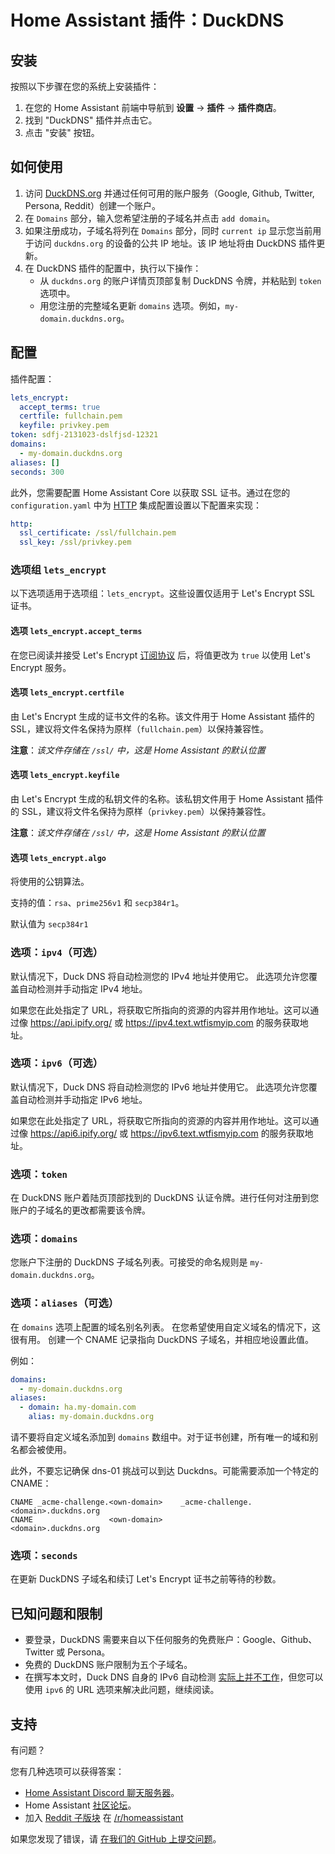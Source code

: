 # Home Assistant 插件：DuckDNS

## 安装

按照以下步骤在您的系统上安装插件：

1. 在您的 Home Assistant 前端中导航到 **设置** -> **插件** -> **插件商店**。
2. 找到 "DuckDNS" 插件并点击它。
3. 点击 "安装" 按钮。

## 如何使用

1. 访问 [DuckDNS.org](https://www.duckdns.org/) 并通过任何可用的账户服务（Google, Github, Twitter, Persona, Reddit）创建一个账户。
2. 在 `Domains` 部分，输入您希望注册的子域名并点击 `add domain`。
3. 如果注册成功，子域名将列在 `Domains` 部分，同时 `current ip` 显示您当前用于访问 `duckdns.org` 的设备的公共 IP 地址。该 IP 地址将由 DuckDNS 插件更新。
4. 在 DuckDNS 插件的配置中，执行以下操作：
    - 从 `duckdns.org` 的账户详情页顶部复制 DuckDNS 令牌，并粘贴到 `token` 选项中。
    - 用您注册的完整域名更新 `domains` 选项。例如，`my-domain.duckdns.org`。

## 配置

插件配置：

```yaml
lets_encrypt:
  accept_terms: true
  certfile: fullchain.pem
  keyfile: privkey.pem
token: sdfj-2131023-dslfjsd-12321
domains:
  - my-domain.duckdns.org
aliases: []
seconds: 300
```

此外，您需要配置 Home Assistant Core 以获取 SSL 证书。通过在您的 `configuration.yaml` 中为 [HTTP][HTTP] 集成配置设置以下配置来实现：

```yaml
http:
  ssl_certificate: /ssl/fullchain.pem
  ssl_key: /ssl/privkey.pem
```

### 选项组 `lets_encrypt`

以下选项适用于选项组：`lets_encrypt`。这些设置仅适用于 Let's Encrypt SSL 证书。

#### 选项 `lets_encrypt.accept_terms`

在您已阅读并接受 Let's Encrypt [订阅协议](https://letsencrypt.org/repository/) 后，将值更改为 `true` 以使用 Let's Encrypt 服务。

#### 选项 `lets_encrypt.certfile`

由 Let's Encrypt 生成的证书文件的名称。该文件用于 Home Assistant 插件的 SSL，建议将文件名保持为原样（`fullchain.pem`）以保持兼容性。

**注意**：_该文件存储在 `/ssl/` 中，这是 Home Assistant 的默认位置_

#### 选项 `lets_encrypt.keyfile`

由 Let's Encrypt 生成的私钥文件的名称。该私钥文件用于 Home Assistant 插件的 SSL，建议将文件名保持为原样（`privkey.pem`）以保持兼容性。

**注意**：_该文件存储在 `/ssl/` 中，这是 Home Assistant 的默认位置_

#### 选项 `lets_encrypt.algo`

将使用的公钥算法。

支持的值：`rsa`、`prime256v1` 和 `secp384r1`。

默认值为 `secp384r1`


### 选项：`ipv4`（可选）

默认情况下，Duck DNS 将自动检测您的 IPv4 地址并使用它。
此选项允许您覆盖自动检测并手动指定 IPv4 地址。

如果您在此处指定了 URL，将获取它所指向的资源的内容并用作地址。这可以通过像 https://api.ipify.org/ 或 https://ipv4.text.wtfismyip.com 的服务获取地址。

### 选项：`ipv6`（可选）

默认情况下，Duck DNS 将自动检测您的 IPv6 地址并使用它。
此选项允许您覆盖自动检测并手动指定 IPv6 地址。

如果您在此处指定了 URL，将获取它所指向的资源的内容并用作地址。这可以通过像 https://api6.ipify.org/ 或 https://ipv6.text.wtfismyip.com 的服务获取地址。

### 选项：`token`

在 DuckDNS 账户着陆页顶部找到的 DuckDNS 认证令牌。进行任何对注册到您账户的子域名的更改都需要该令牌。

### 选项：`domains`

您账户下注册的 DuckDNS 子域名列表。可接受的命名规则是 `my-domain.duckdns.org`。

### 选项：`aliases`（可选）

在 `domains` 选项上配置的域名别名列表。
在您希望使用自定义域名的情况下，这很有用。
创建一个 CNAME 记录指向 DuckDNS 子域名，并相应地设置此值。

例如：

```yaml
domains:
  - my-domain.duckdns.org
aliases:
  - domain: ha.my-domain.com
    alias: my-domain.duckdns.org
```

请不要将自定义域名添加到 `domains` 数组中。对于证书创建，所有唯一的域和别名都会被使用。

此外，不要忘记确保 dns-01 挑战可以到达 Duckdns。可能需要添加一个特定的 CNAME：

```
CNAME _acme-challenge.<own-domain>    _acme-challenge.<domain>.duckdns.org
CNAME                 <own-domain>                    <domain>.duckdns.org
```

### 选项：`seconds`

在更新 DuckDNS 子域名和续订 Let's Encrypt 证书之前等待的秒数。

## 已知问题和限制

- 要登录，DuckDNS 需要来自以下任何服务的免费账户：Google、Github、Twitter 或 Persona。
- 免费的 DuckDNS 账户限制为五个子域名。
- 在撰写本文时，Duck DNS 自身的 IPv6 自动检测 [实际上并不工作][duckdns-faq]，但您可以使用 `ipv6` 的 URL 选项来解决此问题，继续阅读。

## 支持

有问题？

您有几种选项可以获得答案：

- [Home Assistant Discord 聊天服务器][discord]。
- Home Assistant [社区论坛][forum]。
- 加入 [Reddit 子版块][reddit] 在 [/r/homeassistant][reddit]

如果您发现了错误，请 [在我们的 GitHub 上提交问题][issue]。

[discord]: https://discord.gg/c5DvZ4e
[forum]: https://community.home-assistant.io
[issue]: https://github.com/home-assistant/addons/issues
[reddit]: https://reddit.com/r/homeassistant
[duckdns]: https://www.duckdns.org
[duckdns-faq]: https://www.duckdns.org/faqs.jsp
[HTTP]: https://www.home-assistant.io/integrations/http/